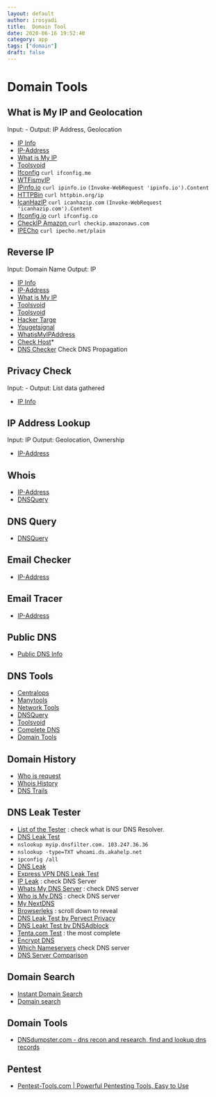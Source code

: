 ```yaml
---
layout: default
author: irosyadi
title:  Domain Tool
date: 2020-06-16 19:52:40
category: app
tags: ["domain"]
draft: false
---
```


# Domain Tools

## What is My IP and Geolocation
Input: -
Output: IP Address, Geolocation
- [IP Info](https://ipinfo.info/)
- [IP-Address](https://www.ip-address.org/)
- [What is My IP](https://www.whatismyip.com/)
- [Toolsvoid](https://www.toolsvoid.com/what-is-my-ip-address/)
- [Ifconfig](https://ifconfig.me/) `curl ifconfig.me`
- [WTFismyIP](https://wtfismyip.com/)
- [IPinfo.io](https://ipinfo.io/) `curl ipinfo.io` `(Invoke-WebRequest 'ipinfo.io').Content`
- [HTTPBin](https://httpbin.org/ip) `curl httpbin.org/ip`
- [IcanHazIP](https://icanhazip.com/) `curl icanhazip.com` `(Invoke-WebRequest 'icanhazip.com').Content`
- [Ifconfig.io](https://ifconfig.co/) `curl ifconfig.co`
- [CheckIP Amazon ](https://checkip.amazonaws.com/) `curl checkip.amazonaws.com`
- [IPECho](https://ipecho.net/plain) `curl ipecho.net/plain`

## Reverse IP
Input: Domain Name
Output: IP

- [IP Info](https://ipinfo.info/html/ip_checker.php)
- [IP-Address](https://www.ip-address.org/reverse-lookup/reverse-ip.php)
- [What is My IP](https://www.whatismyip.com/)
- [Toolsvoid](https://www.toolsvoid.com/ip-address-lookup/)
- [Toolsvoid](https://www.toolsvoid.com/domain-to-ip/)
- [Hacker Targe](https://hackertarget.com/reverse-ip-lookup/)
- [Yougetsignal](https://www.yougetsignal.com/tools/web-sites-on-web-server/)
- [WhatisMyIPAddress](https://whatismyipaddress.com/hostname-ip)
- [Check Host](https://check-host.net/ip-info?)*
- [DNS Checker](https://dnschecker.org/#A/) Check DNS Propagation

## Privacy Check
Input: -
Output: List data gathered

- [IP Info](https://ipinfo.info/html/privacy-check.php)

## IP Address Lookup
Input: IP
Output: Geolocation, Ownership

- [IP-Address](https://www.ip-address.org/lookup/ip-locator.php)

## Whois
- [IP-Address](https://www.ip-address.org/tracer/ip-whois.php)
- [DNSQuery](https://dnsquery.org/whois/)

## DNS Query
- [DNSQuery](https://dnsquery.org/dnsquery/)

## Email Checker
- [IP-Address](https://www.ip-address.org/verify/email-checker.php)

## Email Tracer
- [IP-Address](https://www.ip-address.org/tracker/trace-email.php)

## Public DNS
- [Public DNS Info](https://public-dns.info/)


## DNS Tools
- [Centralops](https://centralops.net/co/)
- [Manytools](https://manytools.org/network/)
- [Network Tools](https://network-tools.com/)
- [DNSQuery](https://dnsquery.org/)
- [Toolsvoid](https://www.toolsvoid.com)
- [Complete DNS](https://completedns.com/)
- [Domain Tools](https://whois.domaintools.com/)

## Domain History
- [Who is request](https://whoisrequest.com/history/)
- [Whois History](https://whois-history.whoisxmlapi.com/api)
- [DNS Trails](https://securitytrails.com/dns-trails#/)

## DNS Leak Tester
- [List of the Tester](https://routersecurity.org/testdns.php) : check what is our DNS Resolver.
- [DNS Leak Test](https://www.dnsleaktest.com)
- `nslookup myip.dnsfilter.com. 103.247.36.36`
- `nslookup -type=TXT whoami.ds.akahelp.net`
- `ipconfig /all`
- [DNS Leak](https://dnsleak.com)
- [Express VPN DNS Leak Test](https://www.expressvpn.com/dns-leak-test)
- [IP Leak](https://ipleak.net/) : check DNS Server
- [Whats My DNS Server](https://www.whatsmydnsserver.com/) : check DNS server
- [Who is My DNS](https://whoismydns.com/) : check DNS server
- [My NextDNS](https://my.nextdns.io/)
- [Browserleks](https://browserleaks.com/ip) : scroll down to reveal
- [DNS Leak Test by Pervect Privacy](https://www.perfect-privacy.com/en/tests/dns-leaktest)
- [DNS Leakt Test by DNSAdblock](https://dnsadblock.com/dns-leak-test/)
- [Tenta.com Test](https://tenta.com/test/) : the most complete
- [Encrypt DNS](https://www.toptal.com/web/encrypted-safe-with-esni-doh-dot)
- [Which Nameservers](https://which.nameserve.rs/) check DNS server
- [DNS Server Comparison](https://www.grc.com/dns/benchmark.htm)

## Domain Search
- [Instant Domain Search](https://instantdomainsearch.com/)
- [Domain search](https://dotcomagain.com)

## Domain Tools
- [DNSdumpster.com - dns recon and research, find and lookup dns records](https://dnsdumpster.com/)

## Pentest
- [Pentest-Tools.com | Powerful Pentesting Tools, Easy to Use](https://pentest-tools.com/home)


